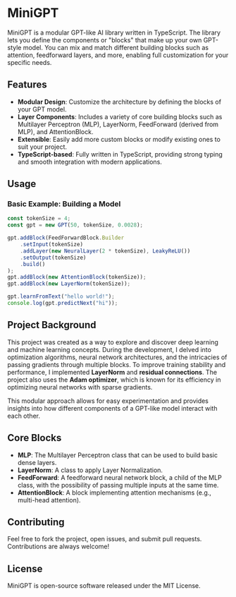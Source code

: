 # MiniGPT

MiniGPT is a modular GPT-like AI library written in TypeScript. The library lets you define the components or "blocks" that make up your own GPT-style model. You can mix and match different building blocks such as attention, feedforward layers, and more, enabling full customization for your specific needs.

## Features

- **Modular Design**: Customize the architecture by defining the blocks of your GPT model.
- **Layer Components**: Includes a variety of core building blocks such as Multilayer Perceptron (MLP), LayerNorm, FeedForward (derived from MLP), and AttentionBlock.
- **Extensible**: Easily add more custom blocks or modify existing ones to suit your project.
- **TypeScript-based**: Fully written in TypeScript, providing strong typing and smooth integration with modern applications.

## Usage

### Basic Example: Building a Model

```typescript
const tokenSize = 4;
const gpt = new GPT(50, tokenSize, 0.0028);

gpt.addBlock(FeedForwardBlock.Builder
    .setInput(tokenSize)
    .addLayer(new NeuralLayer(2 * tokenSize), LeakyReLU())
    .setOutput(tokenSize)
    .build()
);
gpt.addBlock(new AttentionBlock(tokenSize));
gpt.addBlock(new LayerNorm(tokenSize));

gpt.learnFromText("hello world!");
console.log(gpt.predictNext("hi"));
```

## Project Background

This project was created as a way to explore and discover deep learning and machine learning concepts. During the development, I delved into optimization algorithms, neural network architectures, and the intricacies of passing gradients through multiple blocks. To improve training stability and performance, I implemented **LayerNorm** and **residual connections**. The project also uses the **Adam optimizer**, which is known for its efficiency in optimizing neural networks with sparse gradients.

This modular approach allows for easy experimentation and provides insights into how different components of a GPT-like model interact with each other.


## Core Blocks

- **MLP**: The Multilayer Perceptron class that can be used to build basic dense layers.
- **LayerNorm**: A class to apply Layer Normalization.
- **FeedForward**: A feedforward neural network block, a child of the MLP class, with the possibility of passing multiple inputs at the same time.
- **AttentionBlock**: A block implementing attention mechanisms (e.g., multi-head attention).

## Contributing

Feel free to fork the project, open issues, and submit pull requests. Contributions are always welcome!

## License

MiniGPT is open-source software released under the MIT License.
